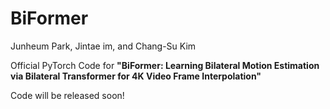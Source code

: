 # BiFormer

Junheum Park,
Jintae im, 
and Chang-Su Kim

Official PyTorch Code for **"BiFormer: Learning Bilateral Motion Estimation via Bilateral Transformer for 4K Video Frame Interpolation"**

Code will be released soon!

